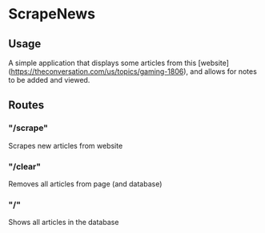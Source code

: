 # ScrapeNews

## Usage
A simple application that displays some articles from this [website] (https://theconversation.com/us/topics/gaming-1806), and allows for notes to be added and viewed.

## Routes

### "/scrape"
Scrapes new articles from website

### "/clear"
Removes all articles from page (and database)

### "/"
Shows all articles in the database
